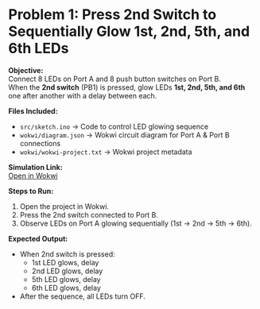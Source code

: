 # Problem 1: Press 2nd Switch to Sequentially Glow 1st, 2nd, 5th, and 6th LEDs

**Objective:**  
Connect 8 LEDs on Port A and 8 push button switches on Port B.  
When the **2nd switch** (PB1) is pressed, glow LEDs **1st, 2nd, 5th, and 6th** one after another with a delay between each.

**Files Included:**  
- `src/sketch.ino` → Code to control LED glowing sequence  
- `wokwi/diagram.json` → Wokwi circuit diagram for Port A & Port B connections  
- `wokwi/wokwi-project.txt` → Wokwi project metadata  

**Simulation Link:**  
[Open in Wokwi](https://wokwi.com/projects/444040866632329217)

**Steps to Run:**  
1. Open the project in Wokwi.  
2. Press the 2nd switch connected to Port B.  
3. Observe LEDs on Port A glowing sequentially (1st → 2nd → 5th → 6th).  

**Expected Output:**  
- When 2nd switch is pressed:  
  - 1st LED glows, delay  
  - 2nd LED glows, delay  
  - 5th LED glows, delay  
  - 6th LED glows, delay  
- After the sequence, all LEDs turn OFF.
